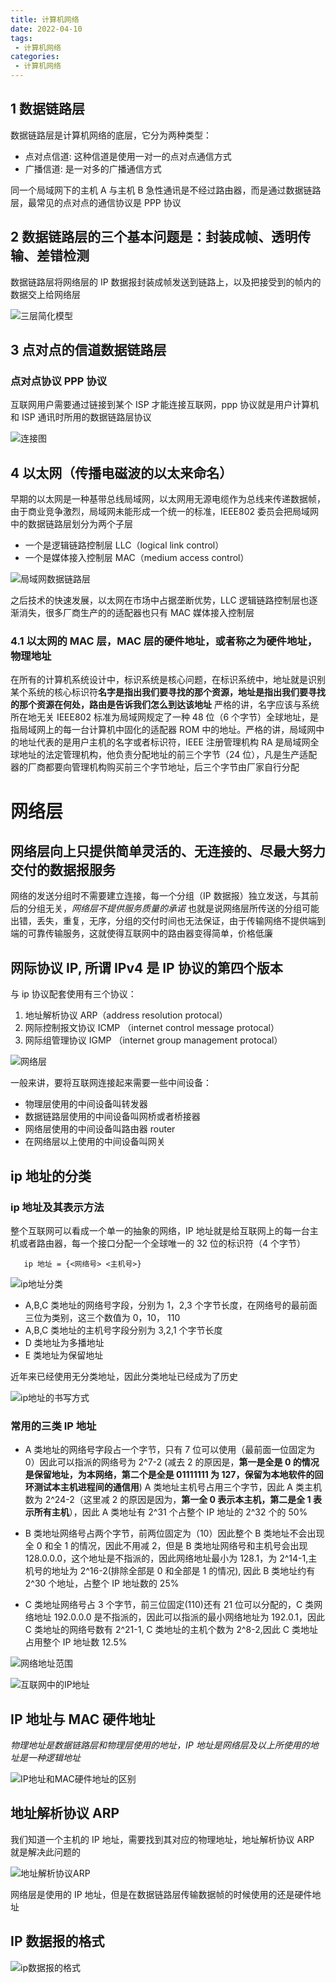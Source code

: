 ```yaml
---
title: 计算机网络
date: 2022-04-10
tags:
 - 计算机网络
categories: 
 - 计算机网络
---
```

## 1  数据链路层

数据链路层是计算机网络的底层，它分为两种类型：

- 点对点信道: 这种信道是使用一对一的点对点通信方式
- 广播信道: 是一对多的广播通信方式

同一个局域网下的主机 A 与主机 B 急性通讯是不经过路由器，而是通过数据链路层，最常见的点对点的通信协议是 PPP 协议

## 2 数据链路层的三个基本问题是：封装成帧、透明传输、差错检测

数据链路层将网络层的 IP 数据报封装成帧发送到链路上，以及把接受到的帧内的数据交上给网络层

![三层简化模型](https://s1.ax1x.com/2022/04/12/LepyRI.png)

## 3 点对点的信道数据链路层

### 点对点协议 PPP 协议

互联网用户需要通过链接到某个 ISP 才能连接互联网，ppp 协议就是用户计算机和 ISP 通讯时所用的数据链路层协议

![连接图](https://s1.ax1x.com/2022/04/12/LeS6DU.png)

## 4 以太网（传播电磁波的以太来命名）

早期的以太网是一种基带总线局域网，以太网用无源电缆作为总线来传递数据帧，由于商业竞争激烈，局域网未能形成一个统一的标准，IEEE802 委员会把局域网中的数据链路层划分为两个子层

- 一个是逻辑链路控制层 LLC（logical link control）
- 一个是媒体接入控制层 MAC（medium access control）

![局域网数据链路层](https://s1.ax1x.com/2022/04/12/LeSRUJ.png)

之后技术的快速发展，以太网在市场中占据垄断优势，LLC 逻辑链路控制层也逐渐消失，很多厂商生产的的适配器也只有 MAC 媒体接入控制层

### 4.1 以太网的 MAC 层，MAC 层的硬件地址，或者称之为硬件地址，物理地址

在所有的计算机系统设计中，标识系统是核心问题，在标识系统中，地址就是识别某个系统的核心标识符**名字是指出我们要寻找的那个资源，地址是指出我们要寻找的那个资源在何处，路由是告诉我们怎么到达该地址** 严格的讲，名字应该与系统所在地无关 IEEE802 标准为局域网规定了一种 48 位（6 个字节）全球地址，是指局域网上的每一台计算机中固化的适配器 ROM 中的地址。严格的讲，局域网中的地址代表的是用户主机的名字或者标识符，IEEE 注册管理机构 RA 是局域网全球地址的法定管理机构，他负责分配地址的前三个字节（24 位），凡是生产适配器的厂商都要向管理机构购买前三个字节地址，后三个字节由厂家自行分配

# 网络层

## 网络层向上只提供简单灵活的、无连接的、尽最大努力交付的数据报服务

网络的发送分组时不需要建立连接，每一个分组（IP 数据报）独立发送，与其前后的分组无关，_网络层不提供服务质量的承诺_ 也就是说网络层所传送的分组可能出错，丢失，重复，无序，分组的交付时间也无法保证，由于传输网络不提供端到端的可靠传输服务，这就使得互联网中的路由器变得简单，价格低廉

## 网际协议 IP, 所谓 IPv4 是 IP 协议的第四个版本

与 ip 协议配套使用有三个协议：

1. 地址解析协议 ARP（address resolution protocal）
2. 网际控制报文协议 ICMP （internet control message protocal）
3. 网际组管理协议 IGMP （internet group management protocal）

![网络层](https://s1.ax1x.com/2022/04/12/LeSDg0.png)

一般来讲，要将互联网连接起来需要一些中间设备：

- 物理层使用的中间设备叫转发器
- 数据链路层使用的中间设备叫网桥或者桥接器
- 网络层使用的中间设备叫路由器 router
- 在网络层以上使用的中间设备叫网关

## ip 地址的分类

### ip 地址及其表示方法

整个互联网可以看成一个单一的抽象的网络，IP 地址就是给互联网上的每一台主机或者路由器，每一个接口分配一个全球唯一的 32 位的标识符（4 个字节）

       ip 地址 = {<网络号> <主机号>}
       
![ip地址分类](https://s1.ax1x.com/2022/04/12/LeSrvV.png)

- A,B,C 类地址的网络号字段，分别为 1，2,3 个字节长度，在网络号的最前面三位为类别，这三个数值为 0，10， 110
- A,B,C 类地址的主机号字段分别为 3,2,1 个字节长度
- D 类地址为多播地址
- E 类地址为保留地址

近年来已经使用无分类地址，因此分类地址已经成为了历史

![ip地址的书写方式](https://s1.ax1x.com/2022/04/12/LekYzd.png)

### 常用的三类 IP 地址

- A 类地址的网络号字段占一个字节，只有 7 位可以使用（最前面一位固定为 0）因此可以指派的网络号为 2^7-2 (减去 2 的原因是，**第一是全是 0 的情况是保留地址，为本网络，第二个是全是 01111111 为 127，保留为本地软件的回环测试本主机进程间的通信用**) A 类地址主机号占用三个字节，因此 A 类主机数为 2^24-2（这里减 2 的原因是因为，**第一全 0 表示本主机，第二是全 1 表示所有主机**），因此 A 类地址有 2^31 个占整个 IP 地址的 2^32 个的 50%

- B 类地址网络号占两个字节，前两位固定为（10）因此整个 B 类地址不会出现全 0 和全 1 的情况，因此不用减 2，但是 B 类地址网络号和主机号会出现 128.0.0.0，这个地址是不指派的，因此网络地址最小为 128.1，为 2^14-1,主机号的地址为 2^16-2(排除全部是 0 和全部是 1 的情况), 因此 B 类地址约有 2^30 个地址，占整个 IP 地址数的 25%

- C 类地址网络号占 3 个字节，前三位固定(110)还有 21 位可以分配的，C 类网络地址 192.0.0.0 是不指派的，因此可以指派的最小网络地址为 192.0.1，因此 C 类地址的网络号数有 2^21-1, C 类地址的主机个数为 2^8-2,因此 C 类地址占用整个 IP 地址数 12.5%

![网络地址范围](https://s1.ax1x.com/2022/04/12/LeSW59.png)


![互联网中的IP地址](https://s1.ax1x.com/2022/04/12/LeS2E4.png)

## IP 地址与 MAC 硬件地址

_物理地址是数据链路层和物理层使用的地址，IP 地址是网络层及以上所使用的地址是一种逻辑地址_

![IP地址和MAC硬件地址的区别]()

## 地址解析协议 ARP

我们知道一个主机的 IP 地址，需要找到其对应的物理地址，地址解析协议 ARP 就是解决此问题的

![地址解析协议ARP](https://s1.ax1x.com/2022/04/12/LeSrvV.png)

网络层是使用的 IP 地址，但是在数据链路层传输数据帧的时候使用的还是硬件地址

## IP 数据报的格式


![ip数据报的格式](https://s1.ax1x.com/2022/04/12/LeSyuT.png)


